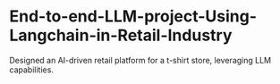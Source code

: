 # End-to-end-LLM-project-Using-Langchain-in-Retail-Industry
Designed an AI-driven retail platform for a t-shirt store, leveraging LLM capabilities.
